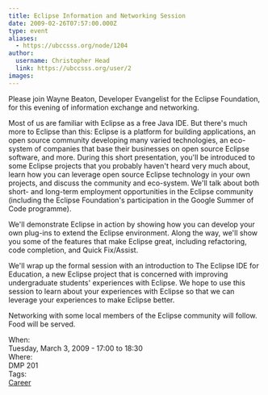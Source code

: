 ```yaml
---
title: Eclipse Information and Networking Session 
date: 2009-02-26T07:57:00.000Z
type: event
aliases:
  - https://ubccsss.org/node/1204
author:
  username: Christopher Head
  link: https://ubccsss.org/user/2
images:
---
```


<div class="field field-name-body field-type-text-with-summary field-label-hidden"><div class="field-items"><div class="field-item even"><p>Please join Wayne Beaton, Developer Evangelist for the Eclipse Foundation, for this evening of information exchange and networking.</p>
<p>Most of us are familiar with Eclipse as a free Java IDE. But there&apos;s much more to Eclipse than this: Eclipse is a platform for building applications, an open source community developing many varied technologies, an eco-system of companies that base their businesses on open source Eclipse software, and more. During this short presentation, you&apos;ll be introduced to some Eclipse projects that you probably haven&apos;t heard very much about, learn how you can leverage open source Eclipse technology in your own projects, and discuss the community and eco-system. We&apos;ll talk about both short- and long-term employment opportunities in the Eclipse community (including the Eclipse Foundation&apos;s participation in the Google Summer of Code programme).</p>
<p>We&apos;ll demonstrate Eclipse in action by showing how you can develop your own plug-ins to extend the Eclipse environment. Along the way, we&apos;ll show you some of the features that make Eclipse great, including refactoring, code completion, and Quick Fix/Assist.</p>
<p>We&apos;ll wrap up the formal session with an introduction to The Eclipse IDE for Education, a new Eclipse project that is concerned with improving undergraduate students&apos; experiences with Eclipse. We hope to use this session to learn about your experiences with Eclipse so that we can leverage your experiences to make Eclipse better.</p>
<p>Networking with some local members of the Eclipse community will follow.<br>
Food will be served.</p>
</div></div></div><div class="field field-name-field-dates field-type-datetime field-label-above"><div class="field-label">When:&#xA0;</div><div class="field-items"><div class="field-item even"><span class="date-display-single">Tuesday, March 3, 2009 - <span class="date-display-range"><span class="date-display-start">17:00</span> to <span class="date-display-end">18:30</span></span></span></div></div></div><div class="field field-name-field-location field-type-text field-label-above"><div class="field-label">Where:&#xA0;</div><div class="field-items"><div class="field-item even">DMP 201</div></div></div>    <footer>
    <div class="field field-name-field-tags field-type-taxonomy-term-reference field-label-above"><div class="field-label">Tags:&#xA0;</div><div class="field-items"><div class="field-item even"><a href="/career">Career</a></div></div></div>      </footer>